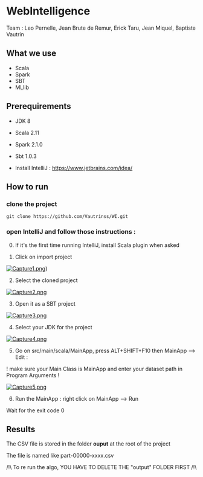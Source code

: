 # WebIntelligence

Team : Leo Pernelle, Jean Brute de Remur, Erick Taru, Jean Miquel, Baptiste Vautrin


## What we use 
- Scala
- Spark
- SBT
- MLlib


## Prerequirements

- JDK 8
- Scala 2.11
- Spark 2.1.0
- Sbt 1.0.3

- Install IntelliJ : https://www.jetbrains.com/idea/


## How to run

### clone the project

`git clone https://github.com/Vautrinss/WI.git`

### open IntelliJ and follow those instructions :

0) If it's the first time running IntelliJ, install Scala plugin when asked


1) Click on import project

[![Capture1.png](https://s1.postimg.org/6aqrniufvj/Capture1.png)](https://postimg.org/image/9cmnoqvs2j/))

2) Select the cloned project

[![Capture2.png](https://s1.postimg.org/73hoh8jbb3/Capture2.png)](https://postimg.org/image/48p0bg44jf/)

3) Open it as a SBT project

[![Capture3.png](https://s1.postimg.org/4fs86vwa0v/Capture3.png)](https://postimg.org/image/16t4a88se3/)

4) Select your JDK for the project

[![Capture4.png](https://s1.postimg.org/51en7co8in/Capture4.png)](https://postimg.org/image/96a8jglel7/)

5) Go on src/main/scala/MainApp, press ALT+SHIFT+F10 then MainApp --> Edit :

! make sure your Main Class is MainApp and enter your dataset path in Program Arguments !

[![Capture5.png](https://s1.postimg.org/39keemxjkv/Capture5.png)](https://postimg.org/image/1ao7oas197/)

6) Run the MainApp : right click on MainApp --> Run

Wait for the exit code 0

## Results 

The CSV file is stored in the folder **ouput** at the root of the project

The file is named like part-00000-xxxx.csv

/!\ To re run the algo, YOU HAVE TO DELETE THE "output" FOLDER FIRST /!\
